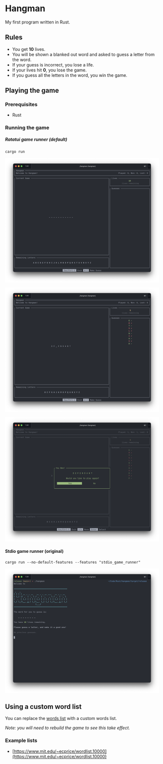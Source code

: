 # Hangman

My first program written in Rust.

## Rules

- You get **10** lives.
- You will be shown a blanked out word and asked to guess a letter from the word.
- If your guess is incorrect, you lose a life.
- If your lives hit **0**, you lose the game.
- If you guess all the letters in the word, you win the game.

## Playing the game

### Prerequisites

- Rust

### Running the game

##### Ratatui game runner (default)

```
cargo run
```

![ratatui_default_ui.png](ratatui_default_ui.png)

![ratatui_in_progress_ui.png](ratatui_in_progress_ui.png)

![ratatui_complete_ui.png](ratatui_complete_ui.png)

#### Stdio game runner (original)

```
cargo run --no-default-features --features "stdio_game_runner"
```

![stdio_ui.png](stdio_ui.png)

## Using a custom word list

You can replace the [words list](src/game/words.txt) with a custom words list.

_Note: you will need to rebuild the game to see this take effect._

### Example lists

- [https://www.mit.edu/~ecprice/wordlist.10000](https://www.mit.edu/~ecprice/wordlist.10000)
